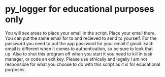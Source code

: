 ﻿# py_logger for educational purposes only

You will see areas to place your email in the script. Place your email there. You can put the same email for to and recieved to send to yourself. For the password you need to put the app password for your email if gmail. Each email is different when it comes to authentication, so be sure to look that up. Also to shut this program off when you start it you need to kill in task manager, or code an exit key. Please use ethically and legally I am not responsible for what you choose to do with this script as it is for educational purposes.

